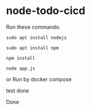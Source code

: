 # node-todo-cicd

Run these commands:


`sudo apt install nodejs`


`sudo apt install npm`


`npm install`

`node app.js`

or Run by docker compose

test done

Done

